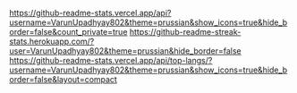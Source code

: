 https://github-readme-stats.vercel.app/api?username=VarunUpadhyay802&theme=prussian&show_icons=true&hide_border=false&count_private=true
https://github-readme-streak-stats.herokuapp.com/?user=VarunUpadhyay802&theme=prussian&hide_border=false
https://github-readme-stats.vercel.app/api/top-langs/?username=VarunUpadhyay802&theme=prussian&show_icons=true&hide_border=false&layout=compact
